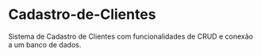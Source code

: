 # Cadastro-de-Clientes
Sistema de Cadastro de Clientes com funcionalidades de CRUD e conexão a um banco de dados.
